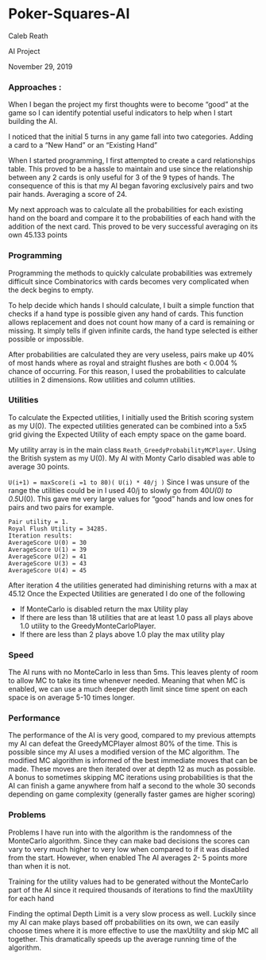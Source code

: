 # Poker-Squares-AI

Caleb Reath

AI Project

November 29, 2019

### Approaches :


When I began the project my first thoughts were to become “good” at the game so I can identify
potential useful indicators to help when I start building the AI.

I noticed that the initial 5 turns in any game fall into two categories. Adding a card to a “New
Hand” or an “Existing Hand”

When I started programming, I first attempted to create a card relationships table. This proved
to be a hassle to maintain and use since the relationship between any 2 cards is only useful for 3
of the 9 types of hands. The consequence of this is that my AI began favoring exclusively pairs
and two pair hands. Averaging a score of 24.

My next approach was to calculate all the probabilities for each existing hand on the board and
compare it to the probabilities of each hand with the addition of the next card. This proved to
be very successful averaging on its own 45.133 points


### Programming


Programming the methods to quickly calculate probabilities was extremely difficult since
Combinatorics with cards becomes very complicated when the deck begins to empty.

To help decide which hands I should calculate, I built a simple function that checks if a hand type
is possible given any hand of cards. This function allows replacement and does not count how many of a
card is remaining or missing. It simply tells if given infinite cards, the hand type selected
is either possible or impossible.

After probabilities are calculated they are very useless, pairs make up 40% of most hands where
as royal and straight flushes are both < 0.004 % chance of occurring. For this reason, I used the
probabilities to calculate utilities in 2 dimensions. Row utilities and column utilities.


### Utilities

To calculate the Expected utilities, I initially used the British scoring system as my U(0). The
expected utilities generated can be combined into a 5x5 grid giving the Expected Utility of each
empty space on the game board.

My utility array is in the main class `Reath_GreedyProbabilityMCPlayer`.
Using the British system as my U(0). My AI with Monty Carlo disabled was able to average 30 points.

`U(i+1) = maxScore(i =1 to 80)( U(i) * 40/j )`
Since I was unsure of the range the utilities could be in I used 40/j to slowly go from 40*U(0) to
0.5*U(0). This gave me very large values for “good” hands and low ones for pairs and two pairs
for example.
```
Pair utility = 1.
Royal Flush Utility = 34285.
Iteration results:
AverageScore U(0) = 30
AverageScore U(1) = 39
AverageScore U(2) = 41
AverageScore U(3) = 43
AverageScore U(4) = 45
```
After iteration 4 the utilities generated had diminishing returns with a max at 45.12
Once the Expected Utilities are generated I do one of the following
- If MonteCarlo is disabled return the max Utility play
- If there are less than 18 utilities that are at least 1.0 pass all plays above 1.0 utility to the
GreedyMonteCarloPlayer.
- If there are less than 2 plays above 1.0 play the max utility play


### Speed

The AI runs with no MonteCarlo in less than 5ms. This leaves plenty of room to allow MC to take
its time whenever needed. Meaning that when MC is enabled, we can use a much deeper depth
limit since time spent on each space is on average 5-10 times longer.


### Performance

The performance of the AI is very good, compared to my previous attempts my AI can defeat the
GreedyMCPlayer almost 80% of the time. This is possible since my AI uses a modified version of
the MC algorithm. The modified MC algorithm is informed of the best immediate moves that
can be made. These moves are then iterated over at depth 12 as much as possible. A bonus to
sometimes skipping MC iterations using probabilities is that the AI can finish a game anywhere
from half a second to the whole 30 seconds depending on game complexity (generally faster
games are higher scoring)


### Problems

Problems I have run into with the algorithm is the randomness of the MonteCarlo algorithm.
Since they can make bad decisions the scores can vary to very much higher to very low when
compared to if it was disabled from the start. However, when enabled The AI averages 2- 5
points more than when it is not.

Training for the utility values had to be generated without the MonteCarlo part of the AI since it
required thousands of iterations to find the maxUtility for each hand

Finding the optimal Depth Limit is a very slow process as well. Luckily since my AI can make plays
based off probabilities on its own, we can easily choose times where it is more effective to use
the maxUtility and skip MC all together. This dramatically speeds up the average running time of
the algorithm.



